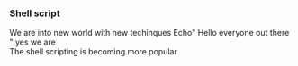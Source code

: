 
### Shell script 
We are into new world with new techinques
Echo" Hello everyone out there "
yes we are  
The shell scripting is becoming more popular 